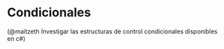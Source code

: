 # Condicionales

(@maitzeth Investigar las estructuras de control condicionales disponibles en c#)

